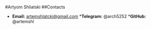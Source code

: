 #Artyom Shliatski
##Contacts
* __Email:__ artemshlatcki@gmail.com
*__Telegram:__ @arch5252
*__GitHub:__ @artemshl